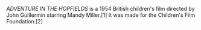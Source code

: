 _ADVENTURE IN THE HOPFIELDS_ is a 1954 British children's film directed by John Guillermin starring Mandy Miller.[1] It was made for the Children's Film Foundation.[2]
